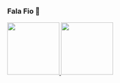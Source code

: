 ### Fala Fio 👋

<div>
  <a href="https://github.com/SauloCav">
  <img height="120em" src="https://github-readme-stats.vercel.app/api?username=SauloCav&show_icons=true&theme=vue&include_all_commits=true&count_private=true"/>
  <img height="120em" src="https://github-readme-stats.vercel.app/api/top-langs/?username=SauloCav&layout=compact&langs_count=7&theme=vue"/>
</div>
 

